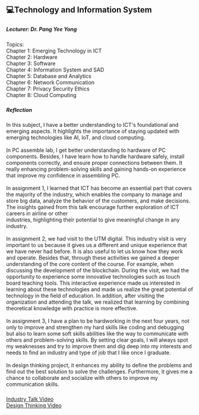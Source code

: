 <h2 align="left">💻Technology and Information System</h2>

###

<h5 align="left">Lecturer: Dr. Pang Yee Yong</h5>

Topics:<br>Chapter 1: Emerging Technology in ICT<br>Chapter 2: Hardware<br>Chapter 3: Software<br>Chapter 4: Information System and SAD<br>Chapter 5: Database and Analytics<br>Chapter 6: Network Communication<br>Chapter 7: Privacy Security Ethics<br>Chapter 8: Cloud Computing</p>

###

<h5 align="left">Reflection</h5>

###

<p align="left">In this subject, I have a better understanding to ICT's foundational and emerging aspects. It highlights the importance of staying updated with emerging technologies like AI, IoT, and cloud computing. <br><br>In PC assemble lab, I get better understanding to hardware of PC components. Besides, I have learn how to handle hardware safely, install components correctly, and ensure proper connections between them. It really enhancing problem-solving skills and gaining hands-on experience that improve my confidence in assembling PC.<br><br>In assignment 1, I learned that ICT has become an essential part that covers the majority of the industry, which enables the company to manage and store big data, analyze the behavior of the customers, and make decisions. The insights gained from this talk encourage further exploration of ICT careers in airline or other<br>industries, highlighting their potential to give meaningful change in any industry.<br><br>In assignment 2, we had visit to the UTM digital. This industry visit is very important to us because it gives us a different and unique experience that we have never had before. It is also useful to let us know how they work and operate. Besides that, through these activities we gained a deeper understanding of the core content of the course. For example, when discussing the development of the blockchain. During the visit, we had the opportunity to experience some innovative technologies such as touch board teaching tools. This interactive experience made us interested in learning about these technologies and made us realize the great potential of technology in the field of education. In addition, after visiting the organization and attending the talk, we realized that learning by combining theoretical knowledge with practice is more effective.<br><br>In assignment 3, I have a plan to be hardworking in the next four years, not only to improve and strengthen my hard skills like coding and debugging but also to learn some soft skills abilities like the way to communicate with others and problem-solving skills. By setting clear goals, I will always spot my weaknesses and try to improve them and dig deep into my interests and needs to find an industry and type of job that I like once I graduate.<br><br>In design thinking project, it enhances my ability to define the problems and find out the best solution to solve the challenges. Furthermore, it gives me a chance to collaborate and socialize with others to improve my communication skills.</p>

###

[Industry Talk Video](https://drive.google.com/file/d/1TTqPH8mtitCRys8RWzQRKy2FxwX0BD2y/view?usp=sharing) <br>
[Design Thinking Video](https://drive.google.com/file/d/1yLbQZujZdTWRA7zuK8DRgxVh0gfSiVjq/view?usp=sharing)
